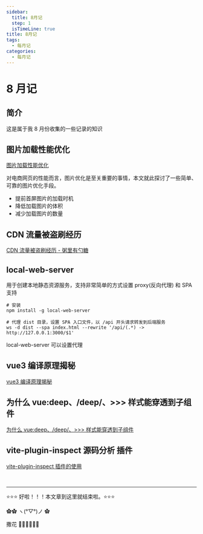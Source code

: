 ```yaml
---
sidebar:
  title: 8月记
  step: 1
  isTimeLine: true
title: 8月记
tags:
  - 每月记
categories:
  - 每月记
---
```


# 8 月记

## 简介

这是属于我 8 月份收集的一些记录的知识

## 图片加载性能优化

[图片加载性能优化](https://mp.weixin.qq.com/s/6YUuE8IJ-B9XF9On6LmLKw)

对电商网页的性能而言，图片优化是至关重要的事情，本文就此探讨了一些简单、可靠的图片优化手段。

- 提前首屏图片的加载时机
- 降低加载图片的体积
- 减少加载图片的数量

## CDN 流量被盗刷经历

[CDN 流量被盗刷经历 - 粥里有勺糖](https://mp.weixin.qq.com/s?__biz=MzA4ODMyMTk5OA%3D%3D&mid=2247486267&idx=1&sn=3b4a9d121008fb0866862cc1f983bfe0&chksm=902ab19aa75d388c7a85d0409c5c53f5c8414be309e1244d93168c7829499f4ed6daccd38f99&token=1284260959&lang=zh_CN#rd)

## local-web-server

用于创建本地静态资源服务，支持非常简单的方式设置 proxy(反向代理) 和 SPA 支持

```shell
# 安装
npm install -g local-web-server

# 代理 dist 目录，设置 SPA 入口文件，以 /api 开头请求转发到后端服务
ws -d dist --spa index.html --rewrite '/api/(.*) -> http://127.0.0.1:3000/$1'
```

local-web-server 可以设置代理

## vue3 编译原理揭秘

[vue3 编译原理揭秘](https://vue-compiler.iamouyang.cn/)

## 为什么 vue:deep、/deep/、>>> 样式能穿透到子组件

[为什么 vue:deep、/deep/、>>> 样式能穿透到子组件](https://icodehub.top/blog/vue/vue3/deep-style-penetrate.html)

## vite-plugin-inspect 源码分析 插件

[vite-plugin-inspect 插件的使用](https://blog.csdn.net/qq_45634593/article/details/139617472)

<br/>
<hr />

⭐️⭐️⭐️ 好啦！！！本文章到这里就结束啦。⭐️⭐️⭐️

✿✿ ヽ(°▽°)ノ ✿

撒花 🌸🌸🌸🌸🌸🌸
